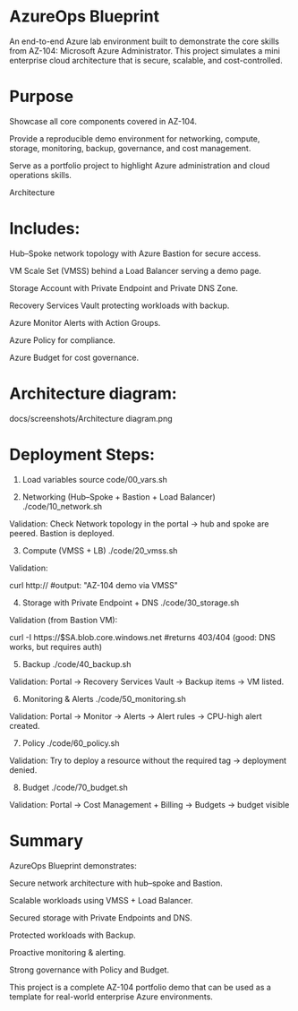 # AzureOps Blueprint

An end-to-end Azure lab environment built to demonstrate the core skills from AZ-104: Microsoft Azure Administrator.
This project simulates a mini enterprise cloud architecture that is secure, scalable, and cost-controlled.

# Purpose

Showcase all core components covered in AZ-104.

Provide a reproducible demo environment for networking, compute, storage, monitoring, backup, governance, and cost management.

Serve as a portfolio project to highlight Azure administration and cloud operations skills.

 Architecture

# Includes:

Hub–Spoke network topology with Azure Bastion for secure access.

VM Scale Set (VMSS) behind a Load Balancer serving a demo page.

Storage Account with Private Endpoint and Private DNS Zone.

Recovery Services Vault protecting workloads with backup.

Azure Monitor Alerts with Action Groups.

Azure Policy for compliance.

Azure Budget for cost governance.

# Architecture diagram:
docs/screenshots/Architecture diagram.png

# Deployment Steps:
 
1. Load variables
source code/00_vars.sh

2. Networking (Hub–Spoke + Bastion + Load Balancer)
./code/10_network.sh


Validation: Check Network topology in the portal → hub and spoke are peered. Bastion is deployed.

3. Compute (VMSS + LB)
./code/20_vmss.sh


Validation:

curl http://<LB-IP>
#output: "AZ-104 demo via VMSS"

4. Storage with Private Endpoint + DNS
./code/30_storage.sh


Validation (from Bastion VM):

curl -I https://$SA.blob.core.windows.net
#returns 403/404 (good: DNS works, but requires auth)

5. Backup
./code/40_backup.sh


Validation: Portal → Recovery Services Vault → Backup items → VM listed.

6. Monitoring & Alerts
./code/50_monitoring.sh


Validation: Portal → Monitor → Alerts → Alert rules → CPU-high alert created.

7. Policy
./code/60_policy.sh


Validation: Try to deploy a resource without the required tag → deployment denied.

8. Budget
./code/70_budget.sh


Validation: Portal → Cost Management + Billing → Budgets → budget visible


# Summary

AzureOps Blueprint demonstrates:

Secure network architecture with hub–spoke and Bastion.

Scalable workloads using VMSS + Load Balancer.

Secured storage with Private Endpoints and DNS.

Protected workloads with Backup.

Proactive monitoring & alerting.

Strong governance with Policy and Budget.

This project is a complete AZ-104 portfolio demo that can be used as a template for real-world enterprise Azure environments.


